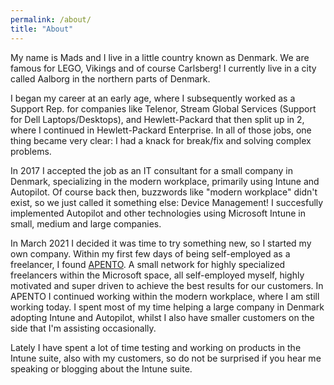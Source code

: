 ```yaml
---
permalink: /about/
title: "About"
---
```


My name is Mads and I live in a little country known as Denmark. We are famous for LEGO, Vikings and of course Carlsberg! I currently live in a city called Aalborg in the northern parts of Denmark.

I began my career at an early age, where I subsequently worked as a Support Rep. for companies like Telenor, Stream Global Services (Support for Dell Laptops/Desktops), and Hewlett-Packard that then split up in 2, where I continued in Hewlett-Packard Enterprise. In all of those jobs, one thing became very clear: I had a knack for break/fix and solving complex problems. 

In 2017 I accepted the job as an IT consultant for a small company in Denmark, specializing in the modern workplace, primarily using Intune and Autopilot. Of course back then, buzzwords like "modern workplace" didn't exist, so we just called it something else: Device Management! 
I succesfully implemented Autopilot and other technologies using Microsoft Intune in small, medium and large companies.

In March 2021 I decided it was time to try something new, so I started my own company. Within my first few days of being self-employed as a freelancer, I found [APENTO](www.apento.com). A small network for highly specialized freelancers within the Microsoft space, all self-employed myself, highly motivated and super driven to achieve the best results for our customers. In APENTO I continued working within the modern workplace, where I am still working today. I spent most of my time helping a large company in Denmark adopting Intune and Autopilot, whilst I also have smaller customers on the side that I'm assisting occasionally.

Lately I have spent a lot of time testing and working on products in the Intune suite, also with my customers, so do not be surprised if you hear me speaking or blogging about the Intune suite.